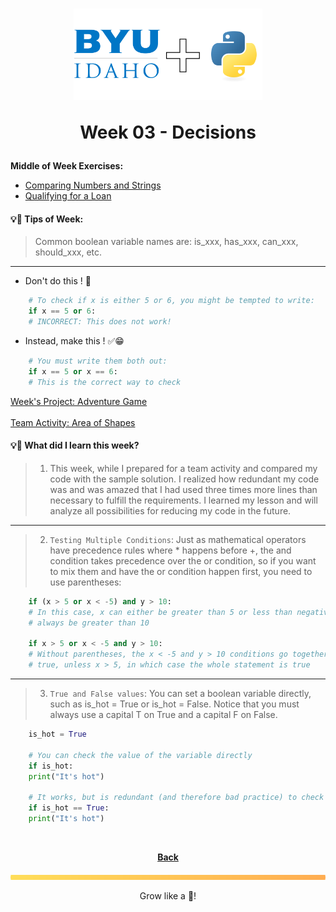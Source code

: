 <h1 align="center">
    <img 
        alt="BYU-Idaho"
        title="BYU-Idaho Logo" 
        src="../.github/assets/logo-py.svg" 
        width="60%"
    />

Week 03 - Decisions
</h1>
<b>Middle of Week Exercises:</b>

- [Comparing Numbers and Strings](/web-and-computer-programming/cse-110/week-3/comparing_numbers_and_strings.py)
- [Qualifying for a Loan](/web-and-computer-programming/cse-110/week-3/qualifying_for_a_loan.py)

#### 💡📆 Tips of Week:

>Common boolean variable names are: is_xxx, has_xxx, can_xxx, should_xxx, etc.
---
- Don't do this ! 🚫
```python
    # To check if x is either 5 or 6, you might be tempted to write:
    if x == 5 or 6:
    # INCORRECT: This does not work!
```

- Instead, make this ! ✅😁
```python
    # You must write them both out:
    if x == 5 or x == 6:
    # This is the correct way to check
```
[Week's Project: Adventure Game](/web-and-computer-programming/cse-110/week-3/adventure_game.py) <br><br>
[Team Activity: Area of Shapes](/web-and-computer-programming/cse-110/week-3/team_project_area_of_shapes.py)

#### 💡🤯 What did I learn this week?

>1. This week, while I prepared for a team activity and compared my code with the sample solution. I realized how redundant my code was and was amazed that I had used three times more lines than necessary to fulfill the requirements. I learned my lesson and will analyze all possibilities for reducing my code in the future.
---
>2. `Testing Multiple Conditions`: Just as mathematical operators have precedence rules where * happens before +, the and condition takes precedence over the or condition, so if you want to mix them and have the or condition happen first, you need to use parentheses:
```python
    if (x > 5 or x < -5) and y > 10:
    # In this case, x can either be greater than 5 or less than negative 5, and y must
    # always be greater than 10

    if x > 5 or x < -5 and y > 10:
    # Without parentheses, the x < -5 and y > 10 conditions go together and both must be
    # true, unless x > 5, in which case the whole statement is true
```
---
>3. `True and False values`: You can set a boolean variable directly, such as is_hot = True or is_hot = False. Notice that you must always use a capital T on True and a capital F on False.
```python
    is_hot = True

    # You can check the value of the variable directly
    if is_hot:
    print("It's hot")

    # It works, but is redundant (and therefore bad practice) to check if it is True:
    if is_hot == True:
    print("It's hot")
```

<br>

<div align="center">

<b>[Back](/web-and-computer-programming/cse-110/README.md)</b>

</div>

<img src="./../../../.github/assets/gradient-bar.svg" width="100%" height="8px"/>
<p align="center">Grow like a 🌳!</p>